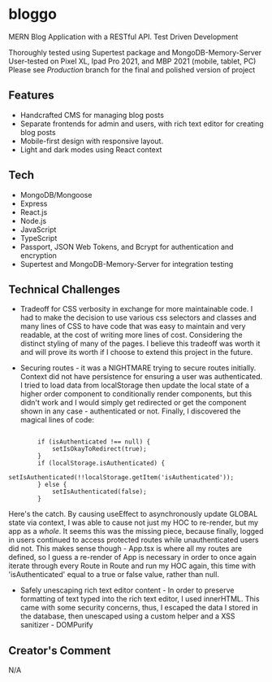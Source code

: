 # bloggo
MERN Blog Application with a RESTful API. Test Driven Development

Thoroughly tested using Supertest package and MongoDB-Memory-Server
User-tested on Pixel XL, Ipad Pro 2021, and MBP 2021 (mobile, tablet, PC)
Please see *Production* branch for the final and polished version of project

## Features

 * Handcrafted CMS for managing blog posts
 * Separate frontends for admin and users, with rich text editor for creating blog posts
 * Mobile-first design with responsive layout.
 * Light and dark modes using React context 
## Tech 

* MongoDB/Mongoose 
* Express 
* React.js 
* Node.js 
* JavaScript
* TypeScript
* Passport, JSON Web Tokens, and Bcrypt for authentication and encryption
* Supertest and MongoDB-Memory-Server for integration testing

## Technical Challenges 
 
* Tradeoff for CSS verbosity in exchange for more maintainable code. I had to make the decision to use various css selectors and classes and many lines of CSS to have code that was easy to maintain and very readable, at the cost of writing more lines of cost. Considering the distinct styling of many of the pages. I believe this tradeoff was worth it and will prove its worth if I choose to extend this project in the future. 

* Securing routes - it was a NIGHTMARE trying to secure routes initially. Context did not have persistence for ensuring a user was authenticated. I tried to load data from localStorage then update the local state of a higher order component to conditionally render components, but this didn't work and I would simply get redirected or 
get the component shown in any case - authenticated or not. Finally, I discovered 
the magical lines of code: 

```

        if (isAuthenticated !== null) { 
            setIsOkayToRedirect(true);
        }
        if (localStorage.isAuthenticated) {
            setIsAuthenticated(!!localStorage.getItem('isAuthenticated'));
        } else {
            setIsAuthenticated(false);
        }
```

Here's the catch. By causing useEffect to asynchronously update GLOBAL state via context, I was able to cause not just my HOC to re-render, but my app as a *whole*. It seems this was the missing piece, because finally, logged in users continued to access protected routes while unauthenticated users did not. This makes sense though - App.tsx is where all my routes are defined, so I guess a re-render of App is necessary in order to once again iterate through every Route in Route and run my HOC again, this time with 'isAuthenticated' equal to a true or false value, rather than null. 

* Safely unescaping rich text editor content - In order to preserve 
formatting of text typed into the rich text editor, I used innerHTML. This 
came with some security concerns, thus, I escaped the data I stored in the 
database, then unescaped using a custom helper and a XSS sanitizer - DOMPurify

## Creator's Comment

N/A
